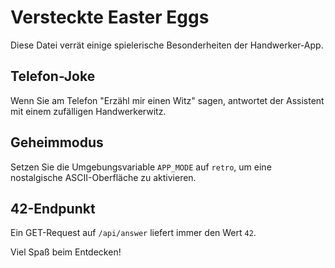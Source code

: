 # Versteckte Easter Eggs

Diese Datei verrät einige spielerische Besonderheiten der Handwerker-App.

## Telefon-Joke
Wenn Sie am Telefon "Erzähl mir einen Witz" sagen, antwortet der Assistent mit einem zufälligen Handwerkerwitz.

## Geheimmodus
Setzen Sie die Umgebungsvariable `APP_MODE` auf `retro`, um eine nostalgische ASCII-Oberfläche zu aktivieren.

## 42-Endpunkt
Ein GET-Request auf `/api/answer` liefert immer den Wert `42`.

Viel Spaß beim Entdecken!
